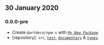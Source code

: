 ## 30 January 2020

### 0.0.0-pre

- Create `@artdeco/npm-s` with _[`My New Package`](https://MNPJS.org)_
- [repository]: `src`, [`test`](https://contexttesting.com), [`documentary`](https://readme.page) & [`types`](https://typedef.page).